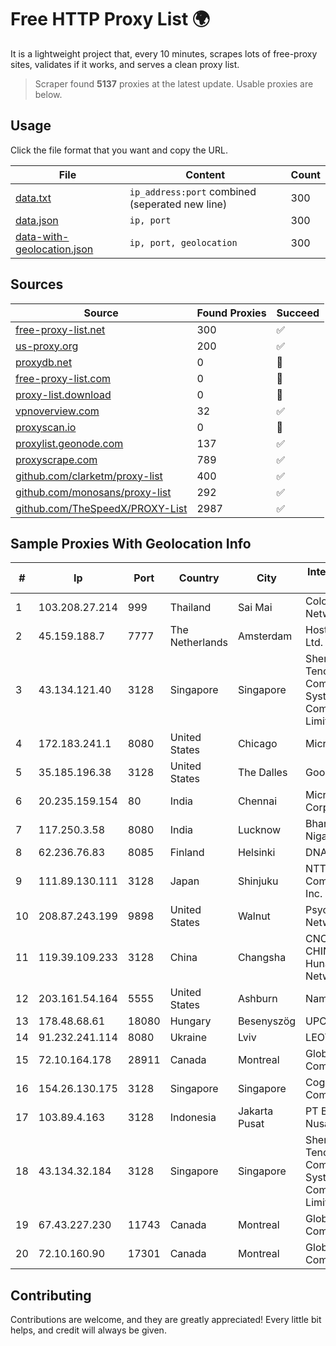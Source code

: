 
# Free HTTP Proxy List 🌍

It is a lightweight project that, every 10 minutes, scrapes lots of free-proxy sites, validates if it works, and serves a clean proxy list.


> Scraper found **5137** proxies at the latest update. Usable proxies are below.

## Usage

Click the file format that you want and copy the URL.


|File|Content|Count|
|----|-------|-----|
|[data.txt](https://raw.githubusercontent.com/themiralay/Proxy-List-World/master/data.txt)|`ip_address:port` combined (seperated new line)|300|
|[data.json](https://raw.githubusercontent.com/themiralay/Proxy-List-World/master/data.json)|`ip, port`|300|
|[data-with-geolocation.json](https://raw.githubusercontent.com/themiralay/Proxy-List-World/master/data-with-geolocation.json)|`ip, port, geolocation`|300|

## Sources

|Source|Found Proxies|Succeed|
|------|-------------|-------|
|[free-proxy-list.net](https://free-proxy-list.net)|300|✅|
|[us-proxy.org](https://www.us-proxy.org)|200|✅|
|[proxydb.net](http://proxydb.net)|0|🚫|
|[free-proxy-list.com](https://free-proxy-list.com/?page=&port=&type%5B%5D=http&type%5B%5D=https&up_time=0&search=Search)|0|🚫|
|[proxy-list.download](https://www.proxy-list.download/HTTP)|0|🚫|
|[vpnoverview.com](https://vpnoverview.com/privacy/anonymous-browsing/free-proxy-servers)|32|✅|
|[proxyscan.io](https://www.proxyscan.io)|0|🚫|
|[proxylist.geonode.com](https://proxylist.geonode.com/api/proxy-list?limit=300&page=1&sort_by=lastChecked&sort_type=desc&protocols=http,https)|137|✅|
|[proxyscrape.com](https://api.proxyscrape.com/v2/?request=displayproxies&protocol=http&timeout=10000&country=all&ssl=all&anonymity=all)|789|✅|
|[github.com/clarketm/proxy-list](https://raw.githubusercontent.com/clarketm/proxy-list/master/proxy-list-raw.txt)|400|✅|
|[github.com/monosans/proxy-list](https://raw.githubusercontent.com/monosans/proxy-list/main/proxies/http.txt)|292|✅|
|[github.com/TheSpeedX/PROXY-List](https://raw.githubusercontent.com/TheSpeedX/PROXY-List/master/http.txt)|2987|✅|


## Sample Proxies With Geolocation Info

|#|Ip|Port|Country|City|Internet Service Provider|
|-|--|----|-------|----|-------------------------|
|1|103.208.27.214|999|Thailand|Sai Mai|Colodee Digital Network CO|
|2|45.159.188.7|7777|The Netherlands|Amsterdam|Hosting Solution Ltd.|
|3|43.134.121.40|3128|Singapore|Singapore|Shenzhen Tencent Computer Systems Company Limited|
|4|172.183.241.1|8080|United States|Chicago|Microsoft|
|5|35.185.196.38|3128|United States|The Dalles|Google LLC|
|6|20.235.159.154|80|India|Chennai|Microsoft Corporation|
|7|117.250.3.58|8080|India|Lucknow|Bharat Sanchar Nigam Ltd|
|8|62.236.76.83|8085|Finland|Helsinki|DNA Oyj|
|9|111.89.130.111|3128|Japan|Shinjuku|NTT PC Communications, Inc.|
|10|208.87.243.199|9898|United States|Walnut|Psychz Networks|
|11|119.39.109.233|3128|China|Changsha|CNC Group CHINA169 Hunan Province Network|
|12|203.161.54.164|5555|United States|Ashburn|Namecheap, Inc.|
|13|178.48.68.61|18080|Hungary|Besenyszög|UPC|
|14|91.232.241.114|8080|Ukraine|Lviv|LEOTEL Ltd.|
|15|72.10.164.178|28911|Canada|Montreal|GloboTech Communications|
|16|154.26.130.175|3128|Singapore|Singapore|Cogent Communications|
|17|103.89.4.163|3128|Indonesia|Jakarta Pusat|PT Biznet Gio Nusantara|
|18|43.134.32.184|3128|Singapore|Singapore|Shenzhen Tencent Computer Systems Company Limited|
|19|67.43.227.230|11743|Canada|Montreal|GloboTech Communications|
|20|72.10.160.90|17301|Canada|Montreal|GloboTech Communications|



## Contributing

Contributions are welcome, and they are greatly appreciated! Every
little bit helps, and credit will always be given.

